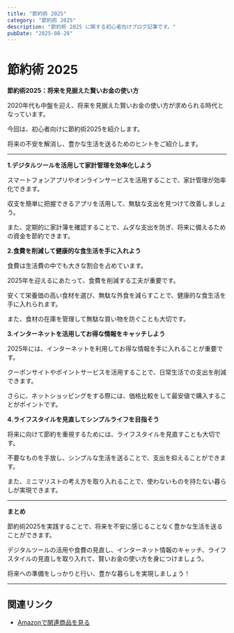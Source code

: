 ```yaml
---
title: "節約術 2025"
category: "節約術 2025"
description: "節約術 2025 に関する初心者向けブログ記事です。"
pubDate: "2025-08-28"
---
```


# 節約術 2025

**節約術2025：将来を見据えた賢いお金の使い方**

2020年代も中盤を迎え、将来を見据えた賢いお金の使い方が求められる時代となっています。

今回は、初心者向けに節約術2025を紹介します。

将来の不安を解消し、豊かな生活を送るためのヒントをご紹介します。



---

**1.デジタルツールを活用して家計管理を効率化しよう**

スマートフォンアプリやオンラインサービスを活用することで、家計管理が効率化できます。

収支を簡単に把握できるアプリを活用して、無駄な支出を見つけて改善しましょう。

また、定期的に家計簿を確認することで、ムダな支出を防ぎ、将来に備えるための資金を節約できます。



**2.食費を削減して健康的な食生活を手に入れよう**

食費は生活費の中でも大きな割合を占めています。

2025年を迎えるにあたって、食費を削減する工夫が重要です。

安くて栄養価の高い食材を選び、無駄な外食を減らすことで、健康的な食生活を手に入れられます。

また、食材の在庫を管理して無駄な買い物を防ぐことも大切です。



**3.インターネットを活用してお得な情報をキャッチしよう**

2025年には、インターネットを利用してお得な情報を手に入れることが重要です。

クーポンサイトやポイントサービスを活用することで、日常生活での支出を削減できます。

さらに、ネットショッピングをする際には、価格比較をして最安値で購入することがポイントです。



**4.ライフスタイルを見直してシンプルライフを目指そう**

将来に向けて節約を重視するためには、ライフスタイルを見直すことも大切です。

不要なものを手放し、シンプルな生活を送ることで、支出を抑えることができます。

また、ミニマリストの考え方を取り入れることで、使わないものを持たない暮らしが実現できます。



---

**まとめ**

節約術2025を実践することで、将来を不安に感じることなく豊かな生活を送ることができます。

デジタルツールの活用や食費の見直し、インターネット情報のキャッチ、ライフスタイルの見直しを取り入れて、賢いお金の使い方を身につけましょう。

将来への準備をしっかりと行い、豊かな暮らしを実現しましょう！

---

## 関連リンク

- [Amazonで関連商品を見る](https://www.amazon.co.jp/s?k=%E7%AF%80%E7%B4%84%E8%A1%93+2025&tag=autowritehubai-22)
